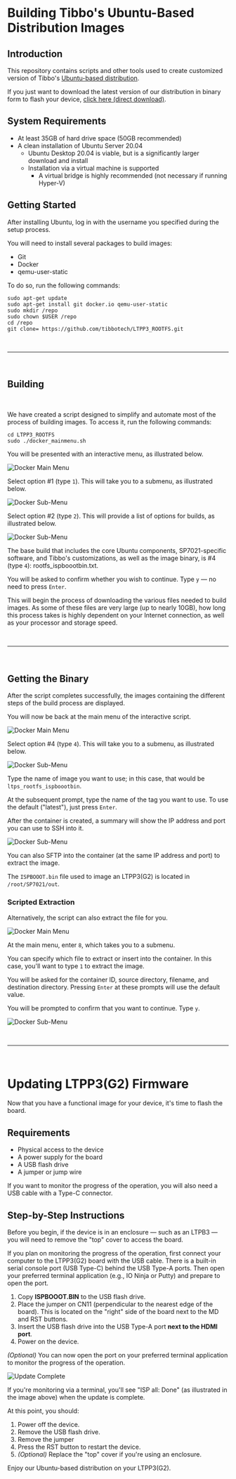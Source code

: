 # Building Tibbo's Ubuntu-Based Distribution Images

## Introduction
This repository contains scripts and other tools used to create customized version of Tibbo's [Ubuntu-based distribution](https://tibbo.com/store/tps/ltpp3g2/ubuntu.html).

If you just want to download the latest version of our distribution in binary form to flash your device, [click here (direct download)](https://tibbo.com/downloads/open/ubuntu/ISPBOOOT.BIN).

## System Requirements 
* At least 35GB of hard drive space (50GB recommended)
* A clean installation of Ubuntu Server 20.04
  * Ubuntu Desktop 20.04 is viable, but is a significantly larger download and install
  * Installation via a virtual machine is supported
    * A virtual bridge is highly recommended (not necessary if running Hyper-V)

## Getting Started
After installing Ubuntu, log in with the username you specified during the setup process.

You will need to install several packages to build images:
* Git
* Docker
* qemu-user-static

To do so, run the following commands:

``` shell
sudo apt-get update
sudo apt-get install git docker.io qemu-user-static
sudo mkdir /repo
sudo chown $USER /repo
cd /repo
git clone= https://github.com/tibbotech/LTPP3_ROOTFS.git
```

<br>

***

<br>

## Building 

<br>

We have created a script designed to simplify and automate most of the process of building images. To access it, run the following commands:

``` shell
cd LTPP3_ROOTFS
sudo ./docker_mainmenu.sh
```

You will be presented with an interactive menu, as illustrated below.

![Docker Main Menu](./doc/docker_menu_01.png)

Select option #1 (type `1`). This will take you to a submenu, as illustrated below.

![Docker Sub-Menu](./doc/docker_menu_02.png)

Select option #2 (type `2`). This will provide a list of options for builds, as illustrated below.

![Docker Sub-Menu](./doc/docker_menu_03.png)

The base build that includes the core Ubuntu components, SP7021-specific software, and Tibbo's customizations, as well as the image binary, is #4 (type `4`): rootfs_ispboootbin.txt.

You will be asked to confirm whether you wish to continue.
Type `y` — no need to press `Enter`. 

This will begin the process of downloading the various files needed to build images. As some of these files are very large (up to nearly 10GB), how long this process takes is highly dependent on your Internet connection, as well as your processor and storage speed.

<br>

***

<br>

## Getting the Binary 

After the script completes successfully, the images containing the different steps of the build process are displayed.

You will now be back at the main menu of the interactive script.

![Docker Main Menu](./doc/docker_menu_01.png)

Select option #4 (type `4`). This will take you to a submenu, as illustrated below.

![Docker Sub-Menu](./doc/docker_menu_04.png)

Type the name of image you want to use; in this case, that would be `ltps_rootfs_ispboootbin`.

At the subsequent prompt, type the name of the tag you want to use. To use the default ("latest"), just press `Enter`.

After the container is created, a summary will show the IP address and port you can use to SSH into it.

![Docker Sub-Menu](./doc/docker_menu_05.png)

You can also SFTP into the container (at the same IP address and port) to extract the image.

The `ISPBOOOT.bin` file used to image an LTPP3(G2) is located in `/root/SP7021/out`.

### Scripted Extraction
Alternatively, the script can also extract the file for you.

![Docker Main Menu](./doc/docker_menu_01.png)

At the main menu, enter `8`, which takes you to a submenu.

You can specify which file to extract or insert into the container. In this case, you'll want to type `1` to extract the image. 

You will be asked for the container ID, source directory, filename, and destination directory. Pressing `Enter` at these prompts will use the default value.

You will be prompted to confirm that you want to continue. Type `y`.

![Docker Sub-Menu](./doc/docker_menu_06.png)

<br>

***

<br>

# Updating LTPP3(G2) Firmware
Now that you have a functional image for your device, it's time to flash the board.

## Requirements
* Physical access to the device
* A power supply for the board
* A USB flash drive
* A jumper or jump wire

If you want to monitor the progress of the operation, you will also need a USB cable with a Type-C connector.

## Step-by-Step Instructions
Before you begin, if the device is in an enclosure — such as an LTPB3 — you will need to remove the "top" cover to access the board.

If you plan on monitoring the progress of the operation, first connect your computer to the LTPP3(G2) board with the USB cable. There is a built-in serial console port (USB Type-C) behind the USB Type-A ports. Then open your preferred terminal application (e.g., IO Ninja or Putty) and prepare to open the port.

1. Copy **ISPBOOOT.BIN** to the USB flash drive.
2. Place the jumper on CN11 (perpendicular to the nearest edge of the board). This is located on the "right" side of the board next to the MD and RST buttons.
3. Insert the USB flash drive into the USB Type-A port **next to the HDMI port**.
4. Power on the device.

_(Optional)_ You can now open the port on your preferred terminal application to monitor the progress of the operation.

![Update Complete](doc/Update_Complete.png "Update Complete")

If you're monitoring via a terminal, you'll see "ISP all: Done" (as illustrated in the image above) when the update is complete.

At this point, you should:
1. Power off the device.
2. Remove the USB flash drive.
3. Remove the jumper
4. Press the RST button to restart the device.
5. _(Optional)_ Replace the "top" cover if you're using an enclosure.

Enjoy our Ubuntu-based distribution on your LTPP3(G2).
